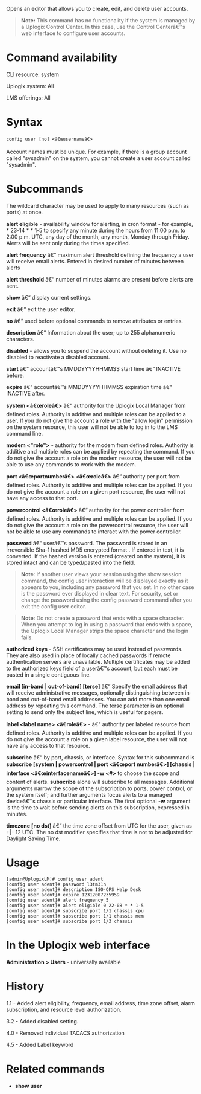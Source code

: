 <!-- 5.4 -->

Opens an editor that allows you to create, edit, and delete user accounts. 

> **Note:** This command has no functionality if the system is managed by a Uplogix Control Center. In this case, use the Control Centerâ€™s web interface to configure user accounts. 

# Command availability 

CLI resource: system

Uplogix system: All

LMS offerings: All

# Syntax 

```
config user [no] <â€œusernameâ€>
```

Account names must be unique. For example, if there is a group account called "sysadmin" on the system, you cannot create a user account called "sysadmin".

# Subcommands 


The wildcard character may be used to apply to many resources (such as ports) at once.

**alert eligible** - availability window for alerting, in cron format - for example, &#42; 23-14 &#42; &#42; 1-5 to specify any minute during the hours from 11:00 p.m. to 2:00 p.m. UTC, any day of the month, any month, Monday through Friday. Alerts will be sent only during the times specified. 

**alert frequency** â€“ maximum alert threshold defining the frequency a user will receive email alerts. Entered in desired number of minutes between alerts

**alert threshold** â€“ number of minutes alarms are present  before alerts are sent.

**show** â€“ display current settings.

**exit** â€“ exit the user editor.

**no** â€“ used before optional commands to remove attributes or entries.

**description** â€“ Information about the user; up to 255 alphanumeric characters.

**disabled** - allows you to suspend the account without deleting it. Use no disabled to reactivate a disabled account.

**start** â€“ accountâ€™s MMDDYYYYHHMMSS start time â€“ INACTIVE before.

**expire** â€“ accountâ€™s MMDDYYYYHHMMSS expiration time â€“ INACTIVE after.

**system <â€œroleâ€>** â€“ authority for the Uplogix Local Manager from defined roles. Authority is additive and multiple roles can be applied to a user. If you do not give the account a role with the "allow login" permission on the system resource, this user will not be able to log in to the LMS command line.

**modem <"role">** - authority for the modem from defined roles. Authority is additive and multiple roles can be applied by repeating the command. If you do not give the account a role on the modem resource, the user will not be able to use any commands to work with the modem.

**port <â€œportnumberâ€> <â€œroleâ€>** â€“ authority per port from defined roles. Authority is additive and multiple roles can be applied. If you do not give the account a role on a given port resource, the user will not have any access to that port.

**powercontrol <â€œroleâ€>** â€“ authority for the power controller from defined roles. Authority is additive and multiple roles can be applied. If you do not give the account a role on the powercontrol resource, the user will not be able to use any commands to interact with the power controller.

**password** â€“ userâ€™s password. The password is stored in an irreversible Sha-1 hashed MD5 encrypted  format . If entered in text, it is converted. If the hashed version is entered (created on the system), it is stored intact and can be typed/pasted into the field.

> **Note**: If another user views your session using the show session command, the config user interaction will be displayed exactly as it appears to you, including any password that you set. In no other case is the password ever displayed in clear text. For security, set or change the password using the config password command after you exit the config user editor. 

> **Note**: Do not create a password that ends with a space character. When you attempt to log in using a password that ends with a space, the Uplogix Local Manager strips the space character and the login fails.

**authorized keys** - SSH certificates may be used instead of passwords. They are also used in place of locally cached passwords if remote authentication  servers are unavailable. Multiple certificates may be added to the authorized keys field of a userâ€™s account, but each must be pasted in a single contiguous line.

**email [in-band | out-of-band] [terse]** â€“ Specify the email address that will receive administrative messages, optionally distinguishing between in-band and out-of-band email addresses. You can add more than one email address by repeating this command. The terse parameter is an optional setting to send only the subject line, which is useful for pagers.

**label &lt;label name&gt; <â€roleâ€>** - â€“ authority per labeled resource from defined roles. Authority is additive and multiple roles can be applied. If you do not give the account a role on a given label resource, the user will not have any access to that resource.

**subscribe** â€“  by port, chassis, or interface. Syntax for this subcommand is **subscribe [system | powercontrol | port <â€œport numberâ€>]  [chassis | interface <â€œinterfacenameâ€>] -w <#>**  to choose the scope and content of alerts. **subscribe** alone will subscribe to all messages. Additional arguments narrow the scope of the subscription to ports, power control, or the system itself; and further arguments focus alerts to a managed deviceâ€™s chassis or particular interface. The final optional **-w** argument is the time to wait before sending alerts on this subscription, expressed in minutes.

**timezone [no dst]** â€“ the time zone offset from UTC for the user, given as +|- 12 UTC. The no dst modifier specifies that time is not to be adjusted for Daylight Saving Time.

# Usage

```
[admin@UplogixLM]# config user adent
[config user adent]# password l3tm31n
[config user adent]# description ISO-OPS Help Desk
[config user adent]# expire 12312007235959
[config user adent]# alert frequency 5
[config user adent]# alert eligible 0 22-08 * * 1-5
[config user adent]# subscribe port 1/1 chassis cpu
[config user adent]# subscribe port 1/1 chassis mem
[config user adent]# subscribe port 1/3 chassis
```

# In the Uplogix web interface

**Administration > Users** - universally available

# History 

1.1 - Added alert eligibility, frequency, email address, time zone offset, alarm subscription, and resource level authorization.

3.2 - Added disabled setting.

4.0 - Removed individual TACACS authorization 

4.5 - Added Label keyword

# Related commands 

- **show user**

